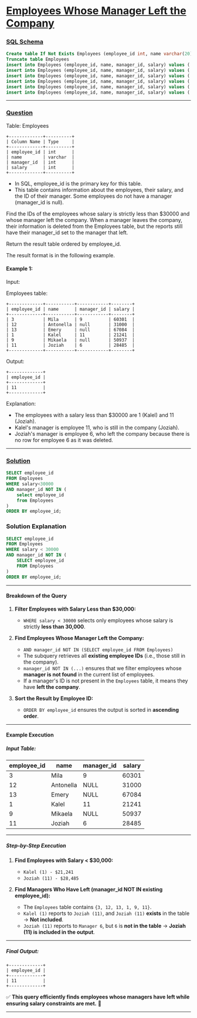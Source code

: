 # [Employees Whose Manager Left the Company](#employees-whose-manager-left-the-company)

### [SQL Schema](#sql-schema)
```sql
Create table If Not Exists Employees (employee_id int, name varchar(20), manager_id int, salary int)
Truncate table Employees
insert into Employees (employee_id, name, manager_id, salary) values ('3', 'Mila', '9', '60301')
insert into Employees (employee_id, name, manager_id, salary) values ('12', 'Antonella', NULL, '31000')
insert into Employees (employee_id, name, manager_id, salary) values ('13', 'Emery', NULL, '67084')
insert into Employees (employee_id, name, manager_id, salary) values ('1', 'Kalel', '11', '21241')
insert into Employees (employee_id, name, manager_id, salary) values ('9', 'Mikaela', NULL, '50937')
insert into Employees (employee_id, name, manager_id, salary) values ('11', 'Joziah', '6', '28485')
```

---

### [Question](#question)

Table: Employees
```
+-------------+----------+
| Column Name | Type     |
+-------------+----------+
| employee_id | int      |
| name        | varchar  |
| manager_id  | int      |
| salary      | int      |
+-------------+----------+
```
- In SQL, employee_id is the primary key for this table.
- This table contains information about the employees, their salary, and the ID of their manager. Some employees do not have a manager (manager_id is null). 
 

Find the IDs of the employees whose salary is strictly less than $30000 and whose manager left the company. When a manager leaves the company, their information is deleted from the Employees table, but the reports still have their manager_id set to the manager that left.

Return the result table ordered by employee_id.

The result format is in the following example.

 

#### Example 1:

Input: 

Employees table:
```
+-------------+-----------+------------+--------+
| employee_id | name      | manager_id | salary |
+-------------+-----------+------------+--------+
| 3           | Mila      | 9          | 60301  |
| 12          | Antonella | null       | 31000  |
| 13          | Emery     | null       | 67084  |
| 1           | Kalel     | 11         | 21241  |
| 9           | Mikaela   | null       | 50937  |
| 11          | Joziah    | 6          | 28485  |
+-------------+-----------+------------+--------+
```
Output: 
```
+-------------+
| employee_id |
+-------------+
| 11          |
+-------------+
```

Explanation: 
- The employees with a salary less than $30000 are 1 (Kalel) and 11 (Joziah).
- Kalel's manager is employee 11, who is still in the company (Joziah).
- Joziah's manager is employee 6, who left the company because there is no row for employee 6 as it was deleted.

---

### [Solution](#solution)
```sql
SELECT employee_id
FROM Employees
WHERE salary<30000
AND manager_id NOT IN (
    select employee_id
    from Employees
)
ORDER BY employee_id;
```

### **Solution Explanation**
```sql
SELECT employee_id
FROM Employees
WHERE salary < 30000
AND manager_id NOT IN (
    SELECT employee_id
    FROM Employees
)
ORDER BY employee_id;
```

---

#### **Breakdown of the Query**
1. **Filter Employees with Salary Less than $30,000:**
   - `WHERE salary < 30000` selects only employees whose salary is strictly **less than 30,000**.

2. **Find Employees Whose Manager Left the Company:**
   - `AND manager_id NOT IN (SELECT employee_id FROM Employees)`
   - The subquery retrieves all **existing employee IDs** (i.e., those still in the company).
   - `manager_id NOT IN (...)` ensures that we filter employees whose **manager is not found** in the current list of employees.
   - If a manager's ID is not present in the `Employees` table, it means they have **left the company**.

3. **Sort the Result by Employee ID:**
   - `ORDER BY employee_id` ensures the output is sorted in **ascending order**.

---

#### **Example Execution**
##### **Input Table:**
| employee_id | name      | manager_id | salary |
|------------|-----------|------------|--------|
| 3          | Mila      | 9          | 60301  |
| 12         | Antonella | NULL       | 31000  |
| 13         | Emery     | NULL       | 67084  |
| 1          | Kalel     | 11         | 21241  |
| 9          | Mikaela   | NULL       | 50937  |
| 11         | Joziah    | 6          | 28485  |

---

##### **Step-by-Step Execution**
1. **Find Employees with Salary < $30,000:**
   - `Kalel (1) - $21,241`
   - `Joziah (11) - $28,485`

2. **Find Managers Who Have Left (manager_id NOT IN existing employee_id):**
   - The `Employees` table contains `{3, 12, 13, 1, 9, 11}`.
   - `Kalel (1)` reports to `Joziah (11)`, and `Joziah (11)` **exists** in the table → **Not included**.
   - `Joziah (11)` reports to `Manager 6`, but `6` is **not in the table** → **Joziah (11) is included in the output**.

---

##### **Final Output:**
```
+-------------+
| employee_id |
+-------------+
| 11          |
+-------------+
```

✅ **This query efficiently finds employees whose managers have left while ensuring salary constraints are met.** 🚀

---
